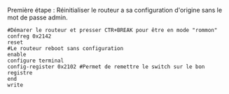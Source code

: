 Première étape : Réinitialiser le routeur a sa configuration d'origine sans le mot de passe admin. 

```
#Démarer le routeur et presser CTR+BREAK pour être en mode "rommon"
confreg 0x2142
reset
#Le routeur reboot sans configuration
enable
configure terminal
config-register 0x2102 #Permet de remettre le switch sur le bon registre
end
write
```